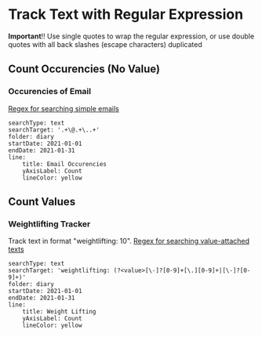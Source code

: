 # Track Text with Regular Expression

**Important**!!
Use single quotes to wrap the regular expression, or use double quotes with all back slashes (escape characters) duplicated

## Count Occurencies (No Value)
### Occurencies of Email
[Regex for searching simple emails](https://regex101.com/library/mF3pK7)
``` tracker
searchType: text
searchTarget: '.+\@.+\..+'
folder: diary
startDate: 2021-01-01
endDate: 2021-01-31
line:
	title: Email Occurencies
	yAxisLabel: Count
	lineColor: yellow
```

## Count Values
### Weightlifting Tracker 
Track text in format "weightlifting: 10".
[Regex for searching value-attached texts](https://regex101.com/r/eCWpgS/2)
``` tracker
searchType: text
searchTarget: 'weightlifting: (?<value>[\-]?[0-9]+[\.][0-9]+|[\-]?[0-9]+)'
folder: diary
startDate: 2021-01-01
endDate: 2021-01-31
line:
	title: Weight Lifting
	yAxisLabel: Count
	lineColor: yellow
```